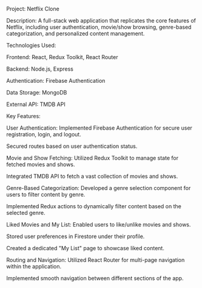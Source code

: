 Project: Netflix Clone

Description: A full-stack web application that replicates the core features of Netflix, including user authentication, movie/show browsing, genre-based categorization, and personalized content management.

Technologies Used:

Frontend: React, Redux Toolkit, React Router

Backend: Node.js, Express

Authentication: Firebase Authentication

Data Storage: MongoDB

External API: TMDB API

Key Features:

User Authentication:
Implemented Firebase Authentication for secure user registration, login, and logout.

Secured routes based on user authentication status.

Movie and Show Fetching:
Utilized Redux Toolkit to manage state for fetched movies and shows.

Integrated TMDB API to fetch a vast collection of movies and shows.

Genre-Based Categorization:
Developed a genre selection component for users to filter content by genre.

Implemented Redux actions to dynamically filter content based on the selected genre.

Liked Movies and My List:
Enabled users to like/unlike movies and shows.

Stored user preferences in Firestore under their profile.

Created a dedicated "My List" page to showcase liked content.

Routing and Navigation:
Utilized React Router for multi-page navigation within the application.

Implemented smooth navigation between different sections of the app.
